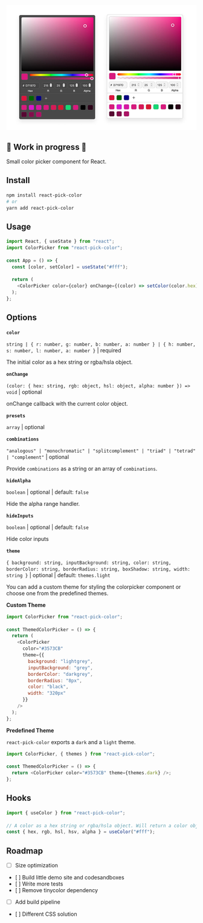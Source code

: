![Screenshot](./assets/react-pick-color.jpg)

## 🚧 Work in progress 🚧

Small color picker component for React.

## Install

```sh
npm install react-pick-color
# or
yarn add react-pick-color
```

## Usage

```js
import React, { useState } from "react";
import ColorPicker from "react-pick-color";

const App = () => {
  const [color, setColor] = useState("#fff");

  return (
    <ColorPicker color={color} onChange={(color) => setColor(color.hex)} />
  );
};
```

## Options

**`color`**

`string | { r: number, g: number, b: number, a: number } | { h: number, s: number, l: number, a: number }` | required

The initial color as a hex string or rgba/hsla object.

**`onChange`**

`(color: { hex: string, rgb: object, hsl: object, alpha: number }) => void` | optional

onChange callback with the current color object.

**`presets`**

`array` | optional

**`combinations`**

`"analogous" | "monochromatic" | "splitcomplement" | "triad" | "tetrad" | "complement"` | optional

Provide `combinations` as a string or an array of `combinations`.

**`hideAlpha`**

`boolean` | optional | default: `false`

Hide the alpha range handler.

**`hideInputs`**

`boolean` | optional | default: `false`

Hide color inputs

**`theme`**

`{ background: string, inputBackground: string, color: string, borderColor: string, borderRadius: string, boxShadow: string, width: string }` | optional | default: `themes.light`

You can add a custom theme for styling the colorpicker component or choose one from the predefined themes.

**Custom Theme**

```js
import ColorPicker from "react-pick-color";

const ThemedColorPicker = () => {
  return (
    <ColorPicker
      color="#3573CB"
      theme={{
        background: "lightgrey",
        inputBackground: "grey",
        borderColor: "darkgrey",
        borderRadius: "8px",
        color: "black",
        width: "320px"
      }}
    />
  );
};
```

**Predefined Theme**

`react-pick-color` exports a `dark` and a `light` theme.

```js
import ColorPicker, { themes } from "react-pick-color";

const ThemedColorPicker = () => {
  return <ColorPicker color="#3573CB" theme={themes.dark} />;
};
```

## Hooks

```js
import { useColor } from "react-pick-color";

// A color as a hex string or rgba/hsla object. Will return a color object.
const { hex, rgb, hsl, hsv, alpha } = useColor("#fff");
```

## Roadmap

- [ ] Size optimization
- [ ] Build little demo site and codesandboxes
- [ ] Write more tests
- [ ] Remove tinycolor dependency
- [ ] Add build pipeline
- [ ] Different CSS solution
